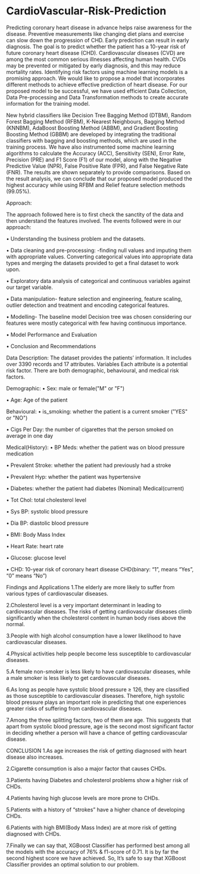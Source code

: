 # CardioVascular-Risk-Prediction
Predicting coronary heart disease in advance helps raise awareness for the disease. Preventive measurements like changing diet plans and exercise can slow down the progression of CHD. Early prediction can result in early diagnosis. The goal is to predict whether the patient has a 10-year risk of future coronary heart disease (CHD).
Cardiovascular diseases (CVD) are among the most common serious illnesses affecting human health. CVDs may be prevented or mitigated by early diagnosis, and this may reduce mortality rates. Identifying risk factors using machine learning models is a promising approach. We would like to propose a model that incorporates different methods to achieve effective prediction of heart disease. For our proposed model to be successful, we have used efficient Data Collection, Data Pre-processing and Data Transformation methods to create accurate information for the training model.

New hybrid classifiers like Decision Tree Bagging Method (DTBM), Random Forest Bagging Method (RFBM), K-Nearest Neighbours, Bagging Method (KNNBM), AdaBoost Boosting Method (ABBM), and Gradient Boosting Boosting Method (GBBM) are developed by integrating the traditional classifiers with bagging and boosting methods, which are used in the training process. We have also instrumented some machine learning algorithms to calculate the Accuracy (ACC), Sensitivity (SEN), Error Rate, Precision (PRE) and F1 Score (F1) of our model, along with the Negative Predictive Value (NPR), False Positive Rate (FPR), and False Negative Rate (FNR). The results are shown separately to provide comparisons. Based on the result analysis, we can conclude that our proposed model produced the highest accuracy while using RFBM and Relief feature selection methods (99.05%).

Approach:

The approach followed here is to first check the sanctity of the data and then understand the features involved. The events followed were in our approach:

•	Understanding the business problem and the datasets.

•	Data cleaning and pre-processing: -finding null values and imputing them with appropriate values. Converting categorical values into appropriate data types and merging the datasets provided to get a final dataset to work upon.

•	Exploratory data analysis of categorical and continuous variables against our target variable.

•	Data manipulation- feature selection and engineering, feature scaling, outlier detection and treatment and encoding categorical features.

•	Modelling- The baseline model Decision tree was chosen considering our features were mostly categorical with few having continuous importance.

•	Model Performance and Evaluation

•	Conclusion and Recommendations


Data Description:
The dataset provides the patients’ information. It includes over 3390 records and 17 attributes. Variables Each attribute is a potential risk factor. There are both demographic, behavioural, and medical risk factors.

Demographic:
• Sex: male or female("M" or "F")

• Age: Age of the patient

Behavioural:
• is_smoking: whether the patient is a current smoker ("YES" or "NO")

• Cigs Per Day: the number of cigarettes that the person smoked on average in one day

Medical(History):
• BP Meds: whether the patient was on blood pressure medication

• Prevalent Stroke: whether the patient had previously had a stroke

• Prevalent Hyp: whether the patient was hypertensive

• Diabetes: whether the patient had diabetes (Nominal) Medical(current)

• Tot Chol: total cholesterol level

• Sys BP: systolic blood pressure

• Dia BP: diastolic blood pressure

• BMI: Body Mass Index

• Heart Rate: heart rate

• Glucose: glucose level

• CHD: 10-year risk of coronary heart disease CHD(binary: “1”, means “Yes”, “0” means “No”)




Findings and Applications
1.The elderly are more likely to suffer from various types of cardiovascular diseases.

2.Cholesterol level is a very important determinant in leading to cardiovascular diseases. The risks of getting cardiovascular diseases climb significantly when the cholesterol content in human body rises above the normal.

3.People with high alcohol consumption have a lower likelihood to have cardiovascular diseases.

4.Physical activities help people become less susceptible to cardiovascular diseases.

5.A female non-smoker is less likely to have cardiovascular diseases, while a male smoker is less likely to get cardiovascular diseases.

6.As long as people have systolic blood pressure ≥ 126, they are classified as those susceptible to cardiovascular diseases. Therefore, high systolic blood pressure plays an important role in predicting that one experiences greater risks of suffering from cardiovascular diseases.

7.Among the three splitting factors, two of them are age. This suggests that apart from systolic blood pressure, age is the second most significant factor in deciding whether a person will have a chance of getting cardiovascular disease.

CONCLUSION
1.As age increases the risk of getting diagnosed with heart disease also increases.

2.Cigarette consumption is also a major factor that causes CHDs.

3.Patients having Diabetes and cholesterol problems show a higher risk of CHDs.

4.Patients having high glucose levels are more prone to CHDs.

5.Patients with a history of “strokes” have a higher chance of developing CHDs.

6.Patients with high BMI(Body Mass Index) are at more risk of getting diagnosed with CHDs.

7.Finally we can say that, XGBoost Classifier has performed best among all the models with the accuracy of 76% & f1-score of 0.71. It is by far the second highest score we have achieved. So, It’s safe to say that XGBoost Classifier provides an optimal solution to our problem.





